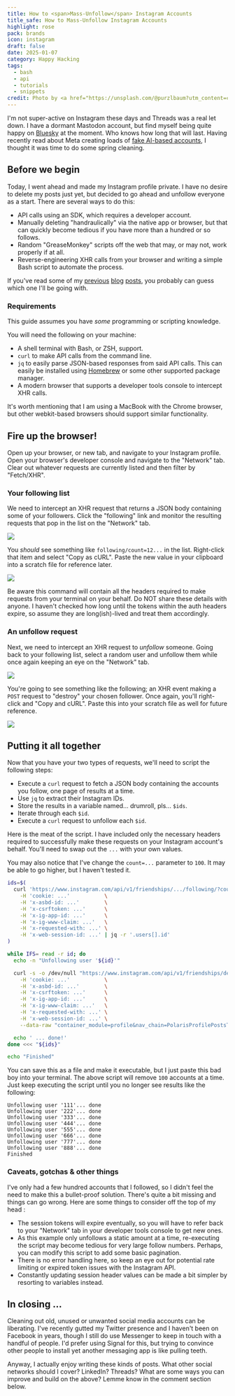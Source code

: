 ```yaml
---
title: How to <span>Mass-Unfollow</span> Instagram Accounts
title_safe: How to Mass-Unfollow Instagram Accounts
highlight: rose
pack: brands
icon: instagram
draft: false
date: 2025-01-07
category: Happy Hacking
tags:
  - bash
  - api
  - tutorials
  - snippets
credit: Photo by <a href="https://unsplash.com/@purzlbaum?utm_content=creditCopyText&utm_medium=referral&utm_source=unsplash">Claudio Schwarz</a> on <a href="https://unsplash.com/photos/person-holding-black-android-smartphone-vj3nOtiX85Y?utm_content=creditCopyText&utm_medium=referral&utm_source=unsplash">Unsplash</a>
---
```

I'm not super-active on Instagram these days and Threads was a real let down. I have a dormant Mastodon account, but find myself being quite happy on [Bluesky](https://bsky.app/profile/wilhelm.codes) at the moment. Who knows how long that will last. Having recently read about Meta creating loads of [fake AI-based accounts](https://www.404media.co/metas-ai-profiles-are-indistinguishable-from-terrible-spam-that-took-over-facebook/), I thought it was time to do some spring cleaning.

<!--more-->
## Before we begin

Today, I went ahead and made my Instagram profile private. I have no desire to delete my posts just yet, but decided to go ahead and unfollow everyone as a start. There are several ways to do this:
- API calls using an SDK, which requires a developer account.
- Manually deleting "handraulically" via the native app or browser, but that can quickly become tedious if you have more than a hundred or so follows.
- Random "GreaseMonkey" scripts off the web that may, or may not, work properly if at all.
- Reverse-engineering XHR calls from your browser and writing a simple Bash script to automate the process.

If you've read some of my [previous](/blog/why-cant-i-hold-all-these-slack-emojis/) [blog](/blog/liberating-custom-slack-emojis/) [posts](/blog/falsifying-github-participation-graphs-for-fun-and-profit/), you probably can guess which one I'll be going with.
### Requirements

This guide assumes you have _some_ programming or scripting knowledge.

You will need the following on your machine:
- A shell terminal with Bash, or ZSH, support.
- `curl` to make API calls from the command line.
- `jq` to easily parse JSON-based responses from said API calls. This can easily be installed using [Homebrew](https://brew.sh/) or some other supported package manager.
- A modern browser that supports a developer tools console to intercept XHR calls.

It's worth mentioning that I am using a MacBook with the Chrome browser, but other webkit-based browsers should support similar functionality.

## Fire up the browser!

Open up your browser, or new tab, and navigate to your Instagram profile. Open your browser's developer console and navigate to the "Network" tab. Clear out whatever requests are currently listed and then filter by "Fetch/XHR".

### Your following list

We need to intercept an XHR request that returns a JSON body containing some of your followers. Click the "following" link and monitor the resulting requests that pop in the list on the "Network" tab.

![](image-1.png)

You _should_ see something like `following/count=12...` in the list. Right-click that item and select "Copy as cURL". Paste the new value in your clipboard into a scratch file for reference later.

![](image-2.png)

Be aware this command will contain all the headers required to make requests from your terminal on your behalf. Do NOT share these details with anyone. I haven't checked how long until the tokens within the auth headers expire, so assume they are long(ish)-lived and treat them accordingly.

### An unfollow request

Next, we need to intercept an XHR request to _unfollow_ someone. Going back to your following list, select a random user and unfollow them while once again keeping an eye on the "Network" tab.

![](image-3.png)

You're going to see something like the following; an XHR event making a `POST` request to "destroy" your chosen follower. Once again, you'll right-click and "Copy and cURL". Paste this into your scratch file as well for future reference.

![](image-4.png)

## Putting it all together

Now that you have your two types of requests, we'll need to script the following steps:
- Execute a `curl` request to fetch a JSON body containing the accounts you follow, one page of results at a time.
- Use `jq` to extract their Instagram IDs.
- Store the results in a variable named... drumroll, pls... `$ids`.
- Iterate through each `$id`.
- Execute a `curl` request to unfollow each `$id`.

Here is the meat of the script. I have included only the necessary headers required to successfully make these requests on your Instagram account's behalf. You'll need to swap out the `...` with your own values.

You may also notice that I've change the `count=...` parameter to `100`. It may be able to go higher, but I haven't tested it.

```bash
ids=$(
  curl 'https://www.instagram.com/api/v1/friendships/.../following/?count=100&hl=en' \
    -H 'cookie: ...'           \
    -H 'x-asbd-id: ...'        \
    -H 'x-csrftoken: ...'      \
    -H 'x-ig-app-id: ...'      \
    -H 'x-ig-www-claim: ...'   \
    -H 'x-requested-with: ...' \
    -H 'x-web-session-id: ...' | jq -r '.users[].id'
)

while IFS= read -r id; do
  echo -n "Unfollowing user '${id}'"

  curl -s -o /dev/null "https://www.instagram.com/api/v1/friendships/destroy/${id}/?hl=en" \
    -H 'cookie: ...'           \
    -H 'x-asbd-id: ...'        \
    -H 'x-csrftoken: ...'      \
    -H 'x-ig-app-id: ...'      \
    -H 'x-ig-www-claim: ...'   \
    -H 'x-requested-with: ...' \
    -H 'x-web-session-id: ...' \
    --data-raw "container_module=profile&nav_chain=PolarisProfilePostsTabRoot%3AprofilePage%3A1%3Avia_cold_start%2CPolarisProfilePostsTabRoot%3AprofilePage%3A2%3Aunexpected&user_id=${id}"

  echo ' ... done!'
done <<< "${ids}"

echo "Finished"
```

You can save this as a file and make it executable, but I just paste this bad boy into your terminal. The above script will remove `100` accounts at a time. Just keep executing the script until you no longer see results like the following:

```text
Unfollowing user '111'... done
Unfollowing user '222'... done
Unfollowing user '333'... done
Unfollowing user '444'... done
Unfollowing user '555'... done
Unfollowing user '666'... done
Unfollowing user '777'... done
Unfollowing user '888'... done
Finished
```

### Caveats, gotchas & other things
I've only had a few hundred accounts that I followed, so I didn't feel the need to make this a bullet-proof solution. There's quite a bit missing and things can go wrong. Here are some things to consider off the top of my head :
- The session tokens will expire eventually, so you will have to refer back to your "Network" tab in your developer tools console to get new ones. 
- As this example only unfollows a static amount at a time, re-executing the script may become tedious for very large follow numbers. Perhaps, you can modify this script to add some basic pagination.
- There is no error handling here, so keep an eye out for potential rate limiting or expired token issues with the Instagram API.
- Constantly updating session header values can be made a bit simpler by resorting to variables instead.
## In closing ...
Cleaning out old, unused or unwanted social media accounts can be liberating. I've recently gutted my Twitter presence and I haven't been on Facebook in years, though I still do use Messenger to keep in touch with a handful of people. I'd prefer using Signal for this, but trying to convince other people to install yet another messaging app is like pulling teeth.

Anyway, I actually enjoy writing these kinds of posts. What other social networks should I cover? LinkedIn? Threads? What are some ways you can improve and build on the above? Lemme know in the comment section below.